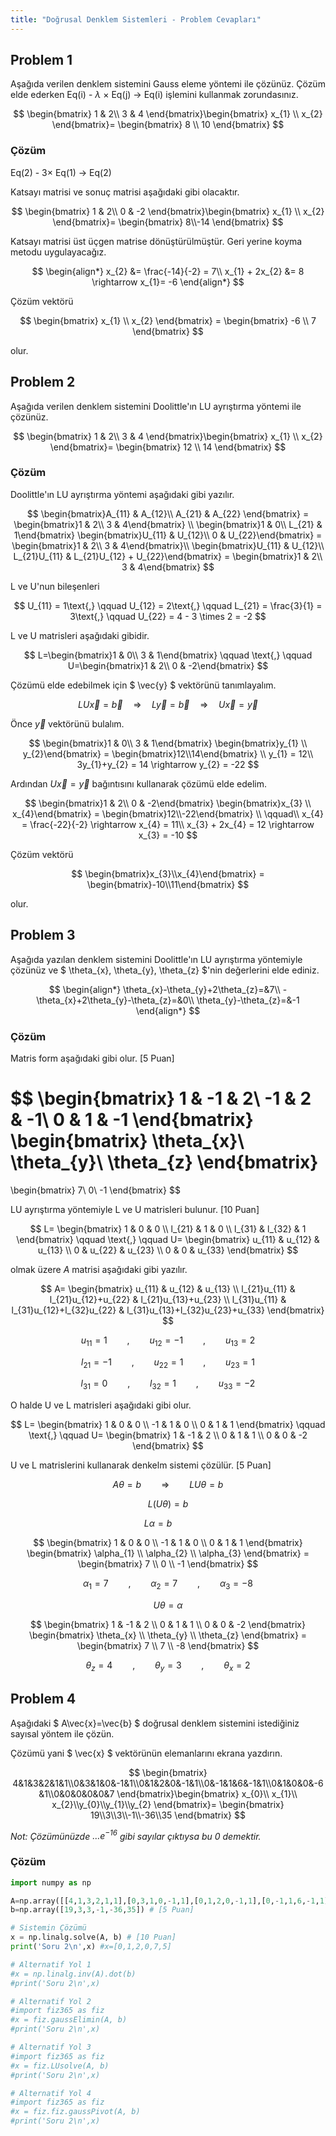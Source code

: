 ```yaml
---
title: "Doğrusal Denklem Sistemleri - Problem Cevapları"
---
```


## Problem 1

Aşağıda verilen denklem sistemini Gauss eleme yöntemi ile çözünüz. Çözüm elde ederken Eq(i) - $\lambda$ $\times$ Eq(j) $\rightarrow$ Eq(i) işlemini kullanmak zorundasınız.

$$
\begin{bmatrix}    1 & 2\\ 3 & 4    \end{bmatrix}\begin{bmatrix}    x_{1} \\ x_{2}   \end{bmatrix}= \begin{bmatrix}    8 \\ 10    \end{bmatrix}
$$

### Çözüm

Eq(2) - $3 \times$ Eq(1) $\rightarrow$ Eq(2)

Katsayı matrisi ve sonuç matrisi aşağıdaki gibi olacaktır.

$$
\begin{bmatrix}    1 & 2\\ 0 & -2    \end{bmatrix}\begin{bmatrix}    x_{1} \\ x_{2}    \end{bmatrix}= \begin{bmatrix}    8\\-14    \end{bmatrix}
$$

Katsayı matrisi üst üçgen matrise dönüştürülmüştür. Geri yerine koyma metodu uygulayacağız.

$$
\begin{align*}
    x_{2} &= \frac{-14}{-2} = 7\\
    x_{1} + 2x_{2} &= 8 \rightarrow x_{1}= -6
\end{align*}
$$

Çözüm vektörü

$$
\begin{bmatrix}    x_{1} \\ x_{2}    \end{bmatrix} = \begin{bmatrix}    -6 \\ 7    \end{bmatrix}
$$

olur.

## Problem 2

Aşağıda verilen denklem sistemini Doolittle'ın LU ayrıştırma yöntemi ile çözünüz.

$$
\begin{bmatrix}    1 & 2\\ 3 & 4    \end{bmatrix}\begin{bmatrix}    x_{1} \\ x_{2}   \end{bmatrix}= \begin{bmatrix}    12 \\ 14    \end{bmatrix}
$$

### Çözüm

Doolittle'ın LU ayrıştırma yöntemi aşağıdaki gibi yazılır.

$$
\begin{bmatrix}A_{11} & A_{12}\\ A_{21} & A_{22} \end{bmatrix} = \begin{bmatrix}1 & 2\\ 3 & 4\end{bmatrix} \\
    \begin{bmatrix}1 & 0\\ L_{21} & 1\end{bmatrix} \begin{bmatrix}U_{11} & U_{12}\\ 0 & U_{22}\end{bmatrix} = \begin{bmatrix}1 & 2\\ 3 & 4\end{bmatrix}\\
    \begin{bmatrix}U_{11} & U_{12}\\ L_{21}U_{11} & L_{21}U_{12} + U_{22}\end{bmatrix} = \begin{bmatrix}1 & 2\\ 3 & 4\end{bmatrix}
$$

L ve U'nun bileşenleri

$$
U_{11} = 1\text{,} \qquad U_{12} = 2\text{,} \qquad L_{21} = \frac{3}{1} = 3\text{,} \qquad U_{22} = 4 - 3 \times 2 = -2
$$

L ve U matrisleri aşağıdaki gibidir.

$$
L=\begin{bmatrix}1 & 0\\ 3 & 1\end{bmatrix} \qquad \text{,} \qquad U=\begin{bmatrix}1 & 2\\ 0 & -2\end{bmatrix}
$$

Çözümü elde edebilmek için $ \vec{y} $ vektörünü tanımlayalım.

$$
LU \vec{x} =\vec{b} \quad \Rightarrow \quad L\vec{y} = \vec{b} \quad \Rightarrow \quad U\vec{x} = \vec{y}
$$

Önce $\vec{y}$ vektörünü bulalım.

$$
\begin{bmatrix}1 & 0\\ 3 & 1\end{bmatrix} \begin{bmatrix}y_{1} \\ y_{2}\end{bmatrix} = \begin{bmatrix}12\\14\end{bmatrix} \\
y_{1} = 12\\
3y_{1}+y_{2} = 14 \rightarrow y_{2} = -22
$$

Ardından $U\vec{x} = \vec{y}$ bağıntısını kullanarak çözümü elde edelim.

$$
\begin{bmatrix}1 & 2\\ 0 & -2\end{bmatrix} \begin{bmatrix}x_{3} \\ x_{4}\end{bmatrix} = \begin{bmatrix}12\\-22\end{bmatrix} \\
\qquad\\
x_{4} = \frac{-22}{-2} \rightarrow x_{4} = 11\\
x_{3} + 2x_{4} = 12 \rightarrow x_{3} = -10
$$

Çözüm vektörü

$$
\begin{bmatrix}x_{3}\\x_{4}\end{bmatrix} = \begin{bmatrix}-10\\11\end{bmatrix}
$$

olur.

## Problem 3

Aşağıda yazılan denklem sistemini Doolittle'ın LU ayrıştırma yöntemiyle çözünüz ve $ \theta_{x}, \theta_{y}, \theta_{z} $'nin değerlerini elde ediniz.

$$
\begin{align*}
    \theta_{x}-\theta_{y}+2\theta_{z}=&7\\
    -\theta_{x}+2\theta_{y}-\theta_{z}=&0\\
    \theta_{y}-\theta_{z}=&-1
\end{align*}
$$

### Çözüm

Matris form aşağıdaki gibi olur. [5 Puan]

$$
\begin{bmatrix}
    1 & -1 & 2\\
    -1 & 2 & -1\\
    0 & 1 & -1
\end{bmatrix}
\begin{bmatrix}
    \theta_{x}\\
    \theta_{y}\\
    \theta_{z}
\end{bmatrix}
=
\begin{bmatrix}
    7\\
    0\\
    -1
\end{bmatrix}
$$

LU ayrıştırma yöntemiyle L ve U matrisleri bulunur. [10 Puan]

$$
L= \begin{bmatrix}    1 & 0 & 0 \\ l_{21} & 1 & 0 \\ l_{31} & l_{32} & 1    \end{bmatrix} \qquad \text{,} \qquad U= \begin{bmatrix}    u_{11} & u_{12} & u_{13} \\ 0 & u_{22} & u_{23} \\ 0 & 0 & u_{33}    \end{bmatrix}
$$

olmak üzere $A$ matrisi aşağıdaki gibi yazılır.

$$
A= \begin{bmatrix}    u_{11} & u_{12} & u_{13} \\ l_{21}u_{11} & l_{21}u_{12}+u_{22} & l_{21}u_{13}+u_{23} \\ l_{31}u_{11} & l_{31}u_{12}+l_{32}u_{22} & l_{31}u_{13}+l_{32}u_{23}+u_{33}    \end{bmatrix}
$$

$$
u_{11}= 1 \qquad \text{,} \qquad u_{12}= -1 \qquad \text{,} \qquad u_{13}= 2
$$

$$
l_{21}= -1 \qquad \text{,} \qquad u_{22}= 1 \qquad \text{,} \qquad u_{23}= 1
$$

$$
l_{31}= 0 \qquad \text{,} \qquad l_{32}= 1 \qquad \text{,} \qquad u_{33}= -2
$$

O halde U ve L matrisleri aşağıdaki gibi olur.

$$
L= \begin{bmatrix}    1 & 0 & 0 \\ -1 & 1 & 0 \\ 0 & 1 & 1    \end{bmatrix} \qquad \text{,} \qquad U= \begin{bmatrix}    1 & -1 & 2 \\ 0 & 1 & 1 \\ 0 & 0 & -2    \end{bmatrix}
$$

U ve L matrislerini kullanarak denkelm sistemi çözülür. [5 Puan]

$$
A\theta = b \qquad \Rightarrow \qquad LU\theta = b
$$

$$
L(U\theta) = b
$$

$$
L\alpha= b \qquad
$$

$$
\begin{bmatrix}    1 & 0 & 0 \\ -1 & 1 & 0 \\ 0 & 1 & 1    \end{bmatrix} \begin{bmatrix}    \alpha_{1} \\ \alpha_{2} \\ \alpha_{3}    \end{bmatrix} = \begin{bmatrix}    7 \\ 0 \\ -1    \end{bmatrix}
$$

$$
\alpha_{1}= 7 \qquad \text{,} \qquad \alpha_{2}= 7 \qquad \text{,} \qquad \alpha_{3}= -8
$$

$$
U\theta = \alpha
$$

$$
\begin{bmatrix}    1 & -1 & 2 \\ 0 & 1 & 1 \\ 0 & 0 & -2    \end{bmatrix} \begin{bmatrix}    \theta_{x} \\ \theta_{y} \\ \theta_{z}    \end{bmatrix} = \begin{bmatrix}    7 \\ 7 \\ -8    \end{bmatrix}
$$

$$
\theta_{z}= 4 \qquad \text{,} \qquad \theta_{y}= 3 \qquad \text{,} \qquad \theta_{x}= 2
$$

## Problem 4

Aşağıdaki $ A\vec{x}=\vec{b} $ doğrusal denklem sistemini istediğiniz sayısal yöntem ile çözün. 

Çözümü yani $ \vec{x} $ vektörünün elemanlarını ekrana yazdırın.

$$
\begin{bmatrix}    4&1&3&2&1&1\\0&3&1&0&-1&1\\0&1&2&0&-1&1\\0&-1&1&6&-1&1\\0&1&0&0&-6&1\\0&0&0&0&0&7    \end{bmatrix}\begin{bmatrix}    x_{0}\\ x_{1}\\ x_{2}\\y_{0}\\y_{1}\\y_{2}    \end{bmatrix}= \begin{bmatrix}    19\\3\\3\\-1\\-36\\35    \end{bmatrix}
$$

*Not: Çözümünüzde $\dots e^{-16}$ gibi sayılar çıktıysa bu 0 demektir.*

### Çözüm

```python
import numpy as np

A=np.array([[4,1,3,2,1,1],[0,3,1,0,-1,1],[0,1,2,0,-1,1],[0,-1,1,6,-1,1],[0,1,0,0,-6,1],[0,0,0,0,0,7]]) # [5 Puan]
b=np.array([19,3,3,-1,-36,35]) # [5 Puan]

# Sistemin Çözümü
x = np.linalg.solve(A, b) # [10 Puan]
print('Soru 2\n',x) #x=[0,1,2,0,7,5]

# Alternatif Yol 1
#x = np.linalg.inv(A).dot(b)
#print('Soru 2\n',x)

# Alternatif Yol 2
#import fiz365 as fiz
#x = fiz.gaussElimin(A, b)
#print('Soru 2\n',x)

# Alternatif Yol 3
#import fiz365 as fiz
#x = fiz.LUsolve(A, b)
#print('Soru 2\n',x)

# Alternatif Yol 4
#import fiz365 as fiz
#x = fiz.fiz.gaussPivot(A, b)
#print('Soru 2\n',x)
```